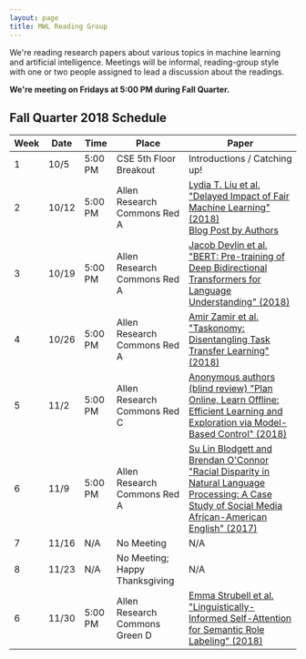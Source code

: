 ```yaml
---
layout: page
title: MWL Reading Group
---
```


We're reading research papers about various topics in machine learning and
artificial intelligence. Meetings will be informal, reading-group style with one
or two people assigned to lead a discussion about the readings.

**We're meeting on Fridays at 5:00 PM during Fall Quarter.**

## Fall Quarter 2018 Schedule

| Week | Date | Time | Place | Paper |
|------|------|---------|---------|----------------------------------------------------------------------------------------------------------------------------------------------------------------------------------------------------------------------------------------------------------------|
| 1 | 10/5 | 5:00 PM | CSE 5th Floor Breakout | Introductions / Catching up! |
| 2 | 10/12 | 5:00 PM | Allen Research Commons Red A | [Lydia T. Liu et al. "Delayed Impact of Fair Machine Learning" (2018)](http://proceedings.mlr.press/v80/liu18c/liu18c.pdf) <br> [Blog Post by Authors](https://bair.berkeley.edu/blog/2018/05/17/delayed-impact/) |
| 3 | 10/19 | 5:00 PM | Allen Research Commons Red A | [Jacob Devlin et al. "BERT: Pre-training of Deep Bidirectional Transformers for Language Understanding" (2018)](https://arxiv.org/abs/1810.04805)|
| 4 | 10/26 | 5:00 PM | Allen Research Commons Red A | [Amir Zamir et al. "Taskonomy: Disentangling Task Transfer Learning" (2018)](https://arxiv.org/abs/1804.08328)|
| 5 | 11/2 | 5:00 PM | Allen Research Commons Red C | [Anonymous authors (blind review) "Plan Online, Learn Offline: Efficient Learning and Exploration via Model-Based Control" (2018)](https://openreview.net/pdf?id=Byey7n05FQ)|
| 6 | 11/9 | 5:00 PM | Allen Research Commons Red A | [Su Lin Blodgett and Brendan O'Connor "Racial Disparity in Natural Language Processing: A Case Study of Social Media African-American English" (2017)](https://arxiv.org/abs/1707.00061)|
| 7 | 11/16 | N/A | No Meeting | N/A |
| 8 | 11/23 | N/A | No Meeting; Happy Thanksgiving | N/A |
| 6 | 11/30 | 5:00 PM | Allen Research Commons Green D | [Emma Strubell et al. "Linguistically-Informed Self-Attention for Semantic Role Labeling" (2018)](https://arxiv.org/abs/1804.08199)|
